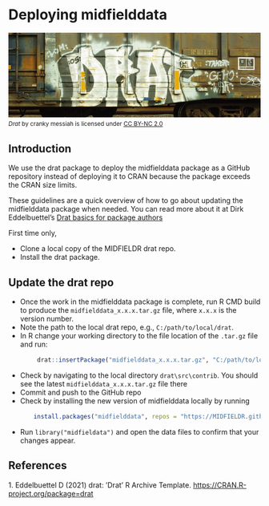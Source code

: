 Deploying midfielddata
================

![](../resources/p007-header.jpg) <small> <br> <i>Drat</i> by cranky
messiah is licensed under
<a href="https://creativecommons.org/licenses/by-nc/2.0/legalcode">CC
BY-NC 2.0</a> <br> </small>

## Introduction

We use the drat package to deploy the midfielddata package as a GitHub
repository instead of deploying it to CRAN because the package exceeds
the CRAN size limits.

These guidelines are a quick overview of how to go about updating the
midfielddata package when needed. You can read more about it at Dirk
Eddelbuettel’s [Drat basics for package
authors](https://eddelbuettel.github.io/drat/vignettes/dratforauthors/)

First time only,

-   Clone a local copy of the MIDFIELDR drat repo.
-   Install the drat package.

## Update the drat repo

-   Once the work in the midfielddata package is complete, run R CMD
    build to produce the `midfielddata_x.x.x.tar.gz` file, where `x.x.x`
    is the version number.
-   Note the path to the local drat repo, e.g., `C:/path/to/local/drat`.
-   In R change your working directory to the file location of the
    `.tar.gz` file and run:

``` r
        drat::insertPackage("midfielddata_x.x.x.tar.gz", "C:/path/to/local/drat")
```

-   Check by navigating to the local directory `drat\src\contrib`. You
    should see the latest `midfielddata_x.x.x.tar.gz` file there  
-   Commit and push to the GitHub repo
-   Check by installing the new version of midfielddata locally by
    running

``` r
       install.packages("midfielddata", repos = "https://MIDFIELDR.github.io/drat/", type = "source")
```

-   Run `library("midfieldata")` and open the data files to confirm that
    your changes appear.

## References

<div id="refs" class="references csl-bib-body">

<div id="ref-drat:2021" class="csl-entry">

1\. Eddelbuettel D (2021) <span class="nocase">drat: ’Drat’ R Archive
Template</span>. <https://CRAN.R-project.org/package=drat>

</div>

</div>
